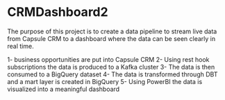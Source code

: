 # CRMDashboard2
The purpose of this project is to create a data pipeline to stream live data from Capsule CRM to a dashboard where the data can be seen clearly in real time. 

1- business opportunities are put into Capsule CRM
2- Using rest hook subscriptions the data is produced to a Kafka cluster
3- The data is then consumed to a BigQuery dataset
4- The data is transformed through DBT and a mart layer is created in BigQuery
5- Using PowerBI the data is visualized into a meaningful dashboard
